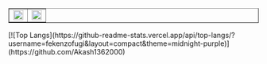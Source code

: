 




<table border = none>
  <tr>
    <td>
      <a><img width="100%" src="http://github-readme-streak-stats.herokuapp.com/?user=fekenzofugi&theme=radical&date_format=M%20j%5B%2C%20Y%5D&ring=ff3068&fire=ff3068&sideNums=ff3068"></a>
    </td>
    <td>
     <a><img width="100%" src="https://github-readme-stats.vercel.app/api?username=fekenzofugi&theme=radical&title_color=ff3068?"></a>
   </td>
  </tr>
</table>
[![Top Langs](https://github-readme-stats.vercel.app/api/top-langs/?username=fekenzofugi&layout=compact&theme=midnight-purple)](https://github.com/Akash1362000)  


